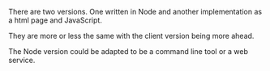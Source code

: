 There are two versions. One written in Node and another implementation as a html page and JavaScript.  

They are more or less the same with the client version being more ahead.

The Node version could be adapted to be a command line tool or a web service.  